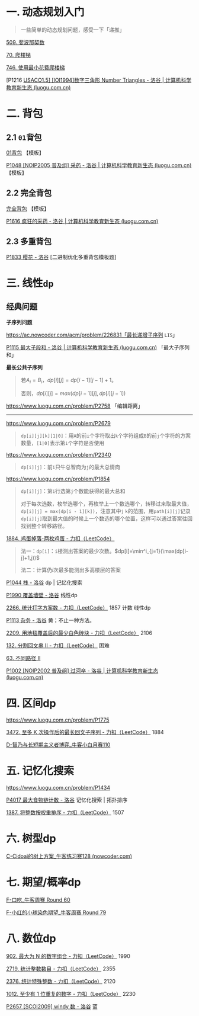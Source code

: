 # 一. 动态规划入门

> 一些简单的动态规划问题，感受一下「递推」

[509. 斐波那契数](https://leetcode.cn/problems/fibonacci-number/)

[70. 爬楼梯](https://leetcode.cn/problems/climbing-stairs/)

[746. 使用最小花费爬楼梯](https://leetcode.cn/problems/min-cost-climbing-stairs/)

[P1216 [USACO1.5\] [IOI1994]数字三角形 Number Triangles - 洛谷 | 计算机科学教育新生态 (luogu.com.cn)](https://www.luogu.com.cn/problem/P1216)



# 二. 背包

## 2.1 `01`背包

[01背包](https://ac.nowcoder.com/acm/problem/226514) 【模板】

[P1048 [NOIP2005 普及组] 采药 - 洛谷 | 计算机科学教育新生态 (luogu.com.cn)](https://www.luogu.com.cn/problem/P1048) 【模板】

## 2.2 完全背包

[完全背包](https://ac.nowcoder.com/acm/problem/226516) 【模板】

[P1616 疯狂的采药 - 洛谷 | 计算机科学教育新生态 (luogu.com.cn)](https://www.luogu.com.cn/problem/P1616)

## 2.3 多重背包

[P1833 樱花 - 洛谷](https://www.luogu.com.cn/problem/P1833) [二进制优化多重背包模板题] 

# 三. 线性`dp`

## 经典问题

**子序列问题**

https://ac.nowcoder.com/acm/problem/226831「最长递增子序列 `LIS`」

[P1115 最大子段和 - 洛谷 | 计算机科学教育新生态 (luogu.com.cn)](https://www.luogu.com.cn/problem/P1115) 「最大子序列和」

**最长公共子序列**

>    若$A_i=B_i$，$dp[i][j] = dp[i-1][j-1]+1$。
>
>    否则，$dp[i][j] = max(dp[i-1][j],dp[i][j-1])$

https://www.luogu.com.cn/problem/P2758 「编辑距离」



---

https://www.luogu.com.cn/problem/P2679

> `dp[i][j][k][1|0]`：用`A`的前`i`个字符取出`k`个字符组成`B`的前`j`个字符的方案数量，`[1|0]`表示第`i`个字符是否使用



https://www.luogu.com.cn/problem/P2340

> `dp[i][j]`：前`i`只牛总智商为`j`的最大总情商

https://www.luogu.com.cn/problem/P1854

> `dp[i][j]`：第`i`行选第`j`个数能获得的最大总和
>
> 对于每次选数，枚举选哪个，再枚举上一个数选哪个，转移过来取最大值，`dp[i][j] = max(dp[i - 1][k])`，注意其中`j` `k`的范围，用`path[i][j]`记录`dp[i][j]`取到最大值的时候上一个数选的哪个位置，这样可以通过答案往回找到整个转移路径。

[1884. 鸡蛋掉落-两枚鸡蛋 - 力扣（LeetCode）](https://leetcode.cn/problems/egg-drop-with-2-eggs-and-n-floors/description/)

> 法一：`dp[i]`：`i`楼测出答案的最少次数。$dp[i]=\min^i_{j=1}(\max(dp[i-j]+1,j))$
>
> 法二：计算仍$i$次最多能测出多高楼层的答案



[P1044  栈 - 洛谷](https://www.luogu.com.cn/problem/P1044)  dp | 记忆化搜索

[P1990 覆盖墙壁 - 洛谷](https://www.luogu.com.cn/problem/P1990)  线性dp

[2266. 统计打字方案数 - 力扣（LeetCode）](https://leetcode.cn/problems/count-number-of-texts/description/) 1857 计数 线性dp

[P1113 杂务 - 洛谷](https://www.luogu.com.cn/problem/P1113) 黄；不止一种方法。

[2209. 用地毯覆盖后的最少白色砖块 - 力扣（LeetCode）](https://leetcode.cn/problems/minimum-white-tiles-after-covering-with-carpets/description/) 2106

[132. 分割回文串 II - 力扣（LeetCode）](https://leetcode.cn/problems/palindrome-partitioning-ii/description/) 困难

[63. 不同路径 II](https://leetcode.cn/problems/unique-paths-ii/)

[P1002 [NOIP2002 普及组] 过河卒 - 洛谷 | 计算机科学教育新生态 (luogu.com.cn)](https://www.luogu.com.cn/problem/P1002)

# 四. 区间dp

https://www.luogu.com.cn/problem/P1775

[3472. 至多 K 次操作后的最长回文子序列 - 力扣（LeetCode）](https://leetcode.cn/problems/longest-palindromic-subsequence-after-at-most-k-operations/description/) 1884

[D-智乃与长短期主义者博弈_牛客小白月赛110](https://ac.nowcoder.com/acm/contest/101918/D) 



# 五. 记忆化搜索

https://www.luogu.com.cn/problem/P1434

[P4017 最大食物链计数 - 洛谷](https://www.luogu.com.cn/problem/P4017) 记忆化搜索 | 拓扑排序

[1387. 将整数按权重排序 - 力扣（LeetCode）](https://leetcode.cn/problems/sort-integers-by-the-power-value/description/) 1507



# 六. 树型dp

[C-Cidoai的树上方案_牛客练习赛128 (nowcoder.com)](https://ac.nowcoder.com/acm/contest/88880/C)



# 七. 期望/概率dp

[F-口吃_牛客周赛 Round 60](https://ac.nowcoder.com/acm/contest/90070/F)

[F-小红的小球染色期望_牛客周赛 Round 79](https://ac.nowcoder.com/acm/contest/100902/F) 



# 八. 数位dp

[902. 最大为 N 的数字组合 - 力扣（LeetCode）](https://leetcode.cn/problems/numbers-at-most-n-given-digit-set/description/) 1990

[2719. 统计整数数目 - 力扣（LeetCode）](https://leetcode.cn/problems/count-of-integers/description/) 2355

[2376. 统计特殊整数 - 力扣（LeetCode）](https://leetcode.cn/problems/count-special-integers/description/) 2120

[1012. 至少有 1 位重复的数字 - 力扣（LeetCode）](https://leetcode.cn/problems/numbers-with-repeated-digits/description/) 2230

[P2657 [SCOI2009] windy 数 - 洛谷](https://www.luogu.com.cn/problem/P2657) 蓝
